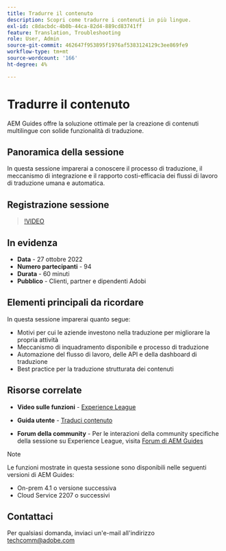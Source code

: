```yaml
---
title: Tradurre il contenuto
description: Scopri come tradurre i contenuti in più lingue.
exl-id: c8dacbdc-4b0b-44ca-82d4-889cd83741ff
feature: Translation, Troubleshooting
role: User, Admin
source-git-commit: 462647f953895f1976af5383124129c3ee869fe9
workflow-type: tm+mt
source-wordcount: '166'
ht-degree: 4%

---
```


# Tradurre il contenuto

AEM Guides offre la soluzione ottimale per la creazione di contenuti multilingue con solide funzionalità di traduzione.

## Panoramica della sessione

In questa sessione imparerai a conoscere il processo di traduzione, il meccanismo di integrazione e il rapporto costi-efficacia dei flussi di lavoro di traduzione umana e automatica.

## Registrazione sessione

>[!VIDEO](https://video.tv.adobe.com/v/3414140/translation-aem-guides?quality=12&learn=on)

## In evidenza

- **Data** - 27 ottobre 2022
- **Numero partecipanti** - 94
- **Durata** - 60 minuti
- **Pubblico** - Clienti, partner e dipendenti Adobi

## Elementi principali da ricordare

In questa sessione imparerai quanto segue:
- Motivi per cui le aziende investono nella traduzione per migliorare la propria attività
- Meccanismo di inquadramento disponibile e processo di traduzione
- Automazione del flusso di lavoro, delle API e della dashboard di traduzione
- Best practice per la traduzione strutturata dei contenuti

## Risorse correlate

- **Video sulle funzioni** - [Experience League](https://experienceleague.adobe.com/docs/experience-manager-guides-learn/videos/advanced-user-guide/overview.html?lang=it)

- **Guida utente** - [Traduci contenuto](https://help.adobe.com/en_US/xml-documentation-for-adobe-experience-manager/index.html#t=DXML-master-map%2Ftranslation.html)

- **Forum della community** - Per le interazioni della community specifiche della sessione su Experience League, visita [Forum di AEM Guides](https://experienceleaguecommunities.adobe.com/t5/experience-manager-guides/bd-p/xml-documentation-discussions)

>[!NOTE]
>
> Le funzioni mostrate in questa sessione sono disponibili nelle seguenti versioni di AEM Guides:
> - On-prem 4.1 o versione successiva
> - Cloud Service 2207 o successivi

## Contattaci

Per qualsiasi domanda, inviaci un&#39;e-mail all&#39;indirizzo <techcomm@adobe.com>
